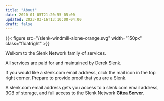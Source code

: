 ```yaml
---
title: "About"
date: 2020-01-05T21:20:55-05:00
updated: 2023-03-16T13:10:00-04:00
draft: false
---
```

{{< figure src="/slenk-windmill-alone-orange.svg" width="150px" class="floatright" >}}
 
Welkom to the Slenk Network family of services.

All services are paid for and maintained by Derek Slenk.

If you would like a slenk.com email address, click the mail icon in the top right corner. Prepare to provide proof that you are a Slenk.

A slenk.com email address gets you access to a slenk.com email address, 3GB of storage, and full access to the Slenk Network **[Gitea Server](https://mail.slenk.email/gitea/)**.
